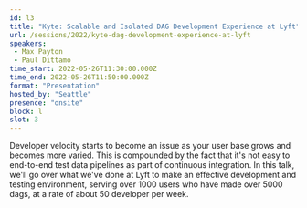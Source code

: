 ```yaml
---
id: l3
title: "Kyte: Scalable and Isolated DAG Development Experience at Lyft"
url: /sessions/2022/kyte-dag-development-experience-at-lyft
speakers:
 - Max Payton
 - Paul Dittamo
time_start: 2022-05-26T11:30:00.000Z
time_end: 2022-05-26T11:50:00.000Z
format: "Presentation"
hosted_by: "Seattle"
presence: "onsite"
block: l
slot: 3
---
```


Developer velocity starts to become an issue as your user base grows and becomes more varied. This is compounded by the fact that it's not easy to end-to-end test data pipelines as part of continuous integration. In this talk, we'll go over what we've done at Lyft to make an effective development and testing environment, serving over 1000 users who have made over 5000 dags, at a rate of about 50 developer per week.